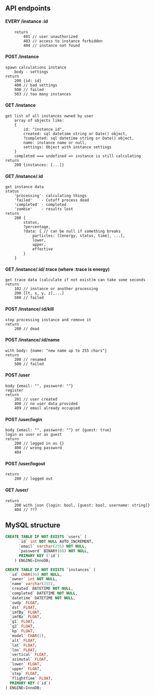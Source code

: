
## API endpoints

#### EVERY /instance :id
        return
            401 // user unauthorized
            403 // access to instance forbidden
            404 // instance not found

#### POST /instance
    spawn calculations instance
        body - settings
    return
        200 {id: id}
        400 // bad settings
        500 // failed
        503 // too many instances

#### GET /instance
    get list of all instances owned by user
        array of objects like:
        {
            id: "instance id",
            created: sql datetime string or Date() object,
            ?completed: sql datetime string or Date() object,
            name: instance name or null,
            settings: Object with instance settings
        }
        completed === undefined => instance is still calculating
    return
        200 {instances: [...]}

#### GET /instance/:id
    get instance data
    status
        'processing'- calculating things
        'failed'    - Cutoff process dead
        'completed' - completed
        'zombie'    - results lost
    return
        200 {
            status,
            ?percentage,
            ?data: { // can be null if something breaks
                particles: [[energy, status, time], ...],
                lower,
                upper,
                effective
            }
        }

#### GET /instance/:id/:trace (where :trace is energy)
    get trace data (calculate if not exist)m can take some seconds
    return
        102 // instance or another processing
        200 [[t, x, y, z],...]
        500 // failed

#### POST /instance/:id/kill
    stop processing instance and remove it
    return
        200 // dead

#### POST /instance/:id/name
    with body: {name: "new name up to 255 chars"}
    return
        200 // renamed
        500 // failed



#### POST /user
    body {email: "", password: ""}
    register
    return
        201 // user created
        400 // no user data provided
        409 // email already occupied

#### POST /user/login
    body {email: "", password: ""} or {guest: true}
    login as user or as guest
    return
        200 // logged in as {}
        400 // wrong password
        404

#### POST /user/logout
    return
        200 // logged out

#### GET /user/
    return
        200 with json {login: bool, [guest: bool, username: string]}
        404 // ???


## MySQL structure

```sql
CREATE TABLE IF NOT EXISTS `users` (
      `id` int NOT NULL AUTO_INCREMENT,
      `email` varchar(255) NOT NULL,
      `password` BINARY(60) NOT NULL,
      PRIMARY KEY (`id`)
    ) ENGINE=InnoDB;

CREATE TABLE IF NOT EXISTS `instances` (
  `id` CHAR(36) NOT NULL,
  `owner` int NOT NULL,
  `name` varchar(255),
  `created` DATETIME NOT NULL,
  `completed` DATETIME NOT NULL,
  `datetime` DATETIME NOT NULL,
  `swdp` FLOAT,
  `dst` FLOAT,
  `imfBy` FLOAT,
  `imfBz` FLOAT,
  `g1` FLOAT,
  `g2` FLOAT,
  `kp` FLOAT,
  `model` CHAR(2),
  `alt` FLOAT,
  `lat` FLOAT,
  `lon` FLOAT,
  `vertical` FLOAT,
  `azimutal` FLOAT,
  `lower` FLOAT,
  `upper` FLOAT,
  `step` FLOAT,
  `flightTime` FLOAT,
  PRIMARY KEY (`id`)
) ENGINE=InnoDB;
```
